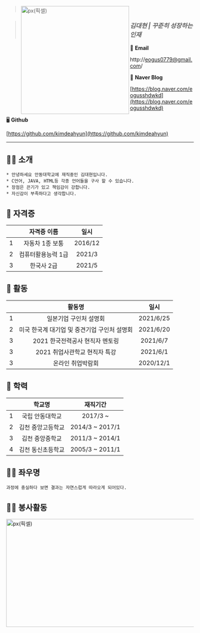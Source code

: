 > <img src="https://user-images.githubusercontent.com/55431809/123609091-5292fe80-d83a-11eb-971d-b8d199eb81a5.JPG" width="290px" height="290px" title="px(픽셀)" align="left"></img><br/>

>  ### ***김대현  | 꾸준히 성장하는 인재***

📧  **Email**

http://eogus0779@gmail.com/

📙  **Naver Blog**

[https://blog.naver.com/eogusshdwkd](https://blog.naver.com/eogusshdwkd)

🖥  **Github**

[https://github.com/kimdeahyun](https://github.com/kimdeahyun)

<hr/>

## 🙋‍♀️ 소개

```
* 안녕하세요 안동대학교에 재직중인 김대현입니다.
* C언어, JAVA, HTML등 각종 언어들을 구사 할 수 있습니다.
* 장점은 끈기가 있고 책임감이 강합니다.
* 자신감이 부족하다고 생각합니다.
```

## 📜 자격증

| | 자격증 이름 | 일시 | 
| :-: | :-: | :-: | 
| 1 | 자동차 1종 보통 | 2016/12 |
| 2 | 컴퓨터활용능력 1급  | 2021/3 | 
| 3 | 한국사 2급 | 2021/5 |

## 🧩 활동

| | 활동명 | 일시 | 
| :-: | :-: | :-: | 
| 1 | 일본기업 구인처 설명회 | 2021/6/25 |
| 2 | 미국 한국계 대기업 및 중견기업 구인처 설명회 | 2021/6/20 | 
| 3 | 2021 한국전력공사 현직자 멘토링 | 2021/6/7 | 
| 3 | 2021 취업사관학교 현직자 특강 | 2021/6/1 | 
| 3 | 온라인 취업박람회 | 2020/12/1 | 

## 🏫 학력

| | 학교명 | 재직기간 | 
| :-: | :-: | :-: | 
| 1 | 국립 안동대학교 | 2017/3 ~ |
| 2 | 김천 중앙고등학교 | 2014/3 ~ 2017/1 | 
| 3 | 김천 중앙중학교 | 2011/3 ~ 2014/1 | 
| 4 | 김천 동신초등학교 | 2005/3 ~ 2011/1 | 

## 👊🏼 좌우명

```
과정에 충실하다 보면 결과는 자연스럽게 따라오게 되어있다.
```

## 👊🏼 봉사활동
<img src="https://user-images.githubusercontent.com/55431809/123637226-bd533280-d858-11eb-8759-5b9bea68b9fc.JPG" width="980px" height="290px" title="px(픽셀)" align="left"></img><br/>

<hr/>
